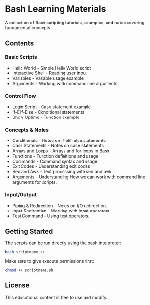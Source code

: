 
# Bash Learning Materials
A collection of Bash scripting tutorials, examples, and notes covering fundamental concepts.

## Contents

### Basic Scripts
- Hello World - Simple Hello World script
- Interactive Shell - Reading user input
- Variables - Variable usage example
- Arguments - Working with command line arguments

### Control Flow
- Login Script - Case statement example
- If-Elif-Else - Conditional statements
- Show Uptime - Function example

### Concepts & Notes
- Conditionals - Notes on if-elif-else statements
- Case Statements - Notes on case statements
- Arrays and Loops - Arrays and for loops in Bash
- Functions - Function definitions and usage
- Commands - Command syntax and usage
- Exit Codes - Understanding exit codes
- Sed and Awk - Text processing with sed and awk
- Arguments - Understanding How we can work with command line arguments for scripts.

### Input/Output
- Piping & Redirection - Notes on I/O redirection.
- Input Redirection - Working with input operators.
- Test Command - Using test operators.

## Getting Started
The scripts can be run directly using the bash interpreter:

```bash
bash scriptname.sh
```

Make sure to give execute permissions first:

```bash
chmod +x scriptname.sh
```

## License
This educational content is free to use and modify.